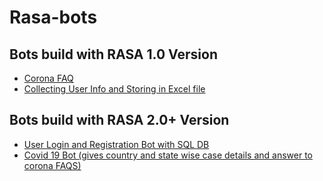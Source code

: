 # Rasa-bots

## Bots build with RASA 1.0 Version
- [Corona FAQ](Bots/corona_faq)
- [Collecting User Info and Storing in Excel file](Bots/collect_excel_info)


## Bots build with RASA 2.0+ Version

- [User Login and Registration Bot with SQL DB](Bots/login_register_bot)
- [Covid 19 Bot (gives country and state wise case details and answer to corona FAQS)](Bots/covid_19_bot)
